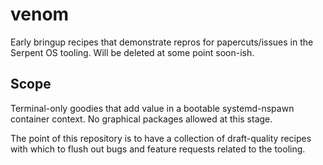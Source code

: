 # venom
Early bringup recipes that demonstrate repros for papercuts/issues in the Serpent OS tooling. Will be deleted at some point soon-ish.

## Scope
Terminal-only goodies that add value in a bootable systemd-nspawn container context. No graphical packages allowed at this stage.

The point of this repository is to have a collection of draft-quality recipes with which to flush out bugs and feature requests related to the tooling.

